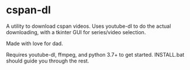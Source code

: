 # cspan-dl
A utility to download cspan videos. Uses youtube-dl to do the actual downloading, with a tkinter GUI for series/video selection.

Made with love for dad.

Requires youtube-dl, ffmpeg, and python 3.7+ to get started. INSTALL.bat should guide you through the rest.
